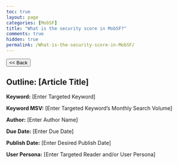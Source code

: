 ```yaml
---
toc: true
layout: page
categories: [MobSF]
title: "What is the security score in MobSF?"
comments: true
hidden: true
permalink: /What-is-the-security-score-in-MobSF/
---
```


<button class="back-button" onclick="window.history.back()"><< Back</button>

## Outline: [Article Title]

**Keyword:** [Enter Targeted Keyword]

**Keyword MSV:** [Enter Targeted Keyword’s Monthly Search Volume]

**Author:** [Enter Author Name]

**Due Date:** [Enter Due Date]

**Publish Date:** [Enter Desired Publish Date]

**User Persona:** [Enter Targeted Reader and/or User Persona]

<br>
